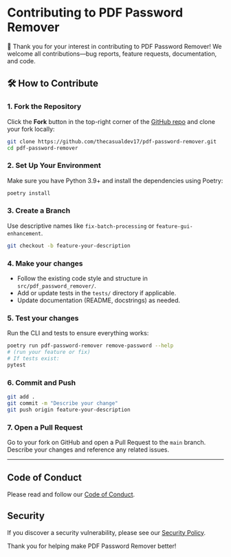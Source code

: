 # Contributing to PDF Password Remover

🎉 Thank you for your interest in contributing to PDF Password Remover!
We welcome all contributions—bug reports, feature requests, documentation, and code.

## 🛠️ How to Contribute

### 1. Fork the Repository

Click the **Fork** button in the top-right corner of the [GitHub repo](https://github.com/thecasualdev17/pdf-password-remover) and clone your fork locally:

```bash
git clone https://github.com/thecasualdev17/pdf-password-remover.git
cd pdf-password-remover
```

### 2. Set Up Your Environment
Make sure you have Python 3.9+ and install the dependencies using Poetry:

```bash
poetry install
```

### 3. Create a Branch
Use descriptive names like `fix-batch-processing` or `feature-gui-enhancement`.

```bash
git checkout -b feature-your-description
```

### 4. Make your changes

- Follow the existing code style and structure in `src/pdf_password_remover/`.
- Add or update tests in the `tests/` directory if applicable.
- Update documentation (README, docstrings) as needed.

### 5. Test your changes

Run the CLI and tests to ensure everything works:

```bash
poetry run pdf-password-remover remove-password --help
# (run your feature or fix)
# If tests exist:
pytest
```

### 6. Commit and Push

```bash
git add .
git commit -m "Describe your change"
git push origin feature-your-description
```

### 7. Open a Pull Request

Go to your fork on GitHub and open a Pull Request to the `main` branch. Describe your changes and reference any related issues.

---

## Code of Conduct

Please read and follow our [Code of Conduct](CODE_OF_CONDUCT.md).

## Security

If you discover a security vulnerability, please see our [Security Policy](SECURITY.md).

Thank you for helping make PDF Password Remover better!
